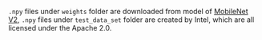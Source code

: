 `.npy` files under `weights` folder are downloaded from model of [MobileNet V2](https://storage.googleapis.com/download.tensorflow.org/models/tflite_11_05_08/mobilenet_v2_1.0_224.tgz), `.npy` files under `test_data_set` folder are created by Intel, which are all licensed under the Apache 2.0.